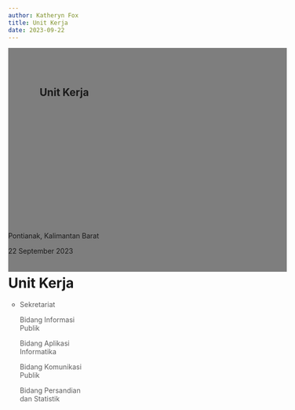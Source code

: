 ```yaml
---
author: Katheryn Fox
title: Unit Kerja
date: 2023-09-22
---
```

<section class="">
    <div class="relative bg-white dark:bg-gray-600" style="height: 360px; background-image: url('/images/banner.png'); background-repeat: no-repeat; background-position: center; background-size: 100% auto;">
        <div style="background: rgba(0,0,0,0.5); width: 100%; height: 100%; padding: 48px 32px;" class="absolute bottom-0 left-0">
            <div class="container-besar" style="height: 100%; padding: 0 32px;">
                <div class="absolute bottom-8">
                    <h2 class="text-white font-bold text-4xl mb-2">Unit Kerja</h2>
                </div>
            </div>
        </div>
    </div>
    <div class="bg-white dark:bg-gray-900">
        <div style="width: 100%; height: auto;" class="container-besar flex align-center px-8 py-3">
            <i class="fas fa-map-marker-alt black-fill white-fill mr-2" style="font-size: 24px"></i>
            <p class="mr-8">Pontianak, Kalimantan Barat</p>
            <i style="font-size: 24px;" class="far fa-calendar text-black dark:text-white mr-2"></i>
            <p class="mr-8">22 September 2023</p>
        </div>
    </div>
</section>
<div class="container-besar flex px-8" style="gap: 80px">
    <div style="flex: 1;" class="my-16">
        <div class="flex justify-center mb-4">
            <i style="font-size: 96px;" class="fas fa-map-marker-alt"></i>
        </div>
        <div class="">
            <h1 class="font-bold text-2xl text-center mb-4">Unit Kerja</h1>
            <ul style="list-style-type: circle; width: 30%" class="mx-auto">
                <li>
                    <p class="text-sm" style="opacity: 70%">Sekretariat</p>
                    <p class="text-sm" style="opacity: 70%">Bidang Informasi Publik</p>
                    <p class="text-sm" style="opacity: 70%">Bidang Aplikasi Informatika</p>
                    <p class="text-sm" style="opacity: 70%">Bidang Komunikasi Publik</p>
                    <p class="text-sm" style="opacity: 70%">Bidang Persandian dan Statistik</p>
                </li>
            </ul>
        </div>
    </div>
</div>